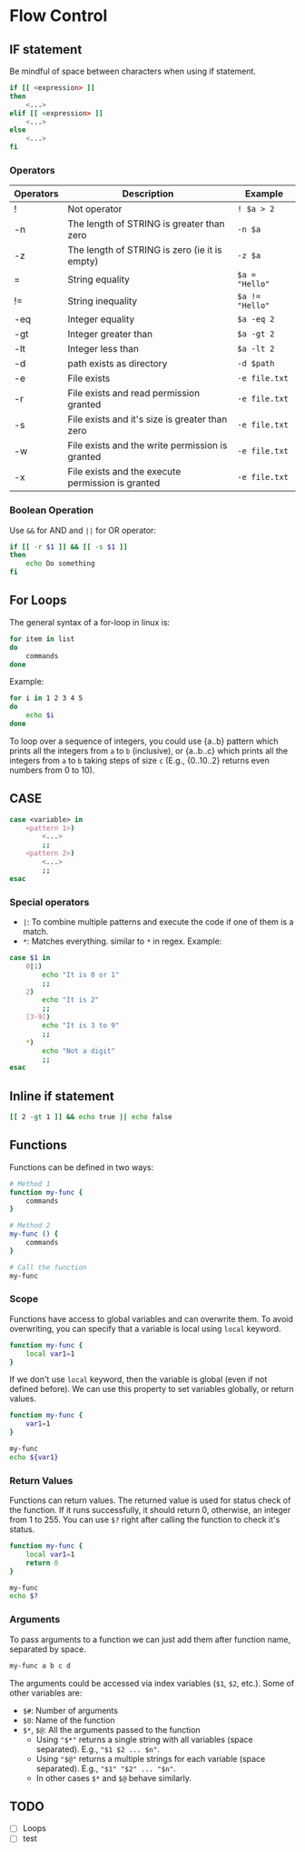 # Flow Control

## IF statement

Be mindful of space between characters when using if statement.

```bash
if [[ <expression> ]]
then
    <...>
elif [[ <expression> ]]
    <...>
else
    <...>
fi
```

### Operators

| Operators | Description                                       | Example         |
| --------- | ------------------------------------------------- | --------------- |
| !         | Not operator                                      | `! $a > 2`      |
| -n        | The length of STRING is greater than zero         | `-n $a`         |
| -z        | The length of STRING is zero (ie it is empty)     | `-z $a`         |
| =         | String equality                                   | `$a = "Hello"`  |
| !=        | String inequality                                 | `$a != "Hello"` |
| -eq       | Integer equality                                  | `$a -eq 2`      |
| -gt       | Integer greater than                              | `$a -gt 2`      |
| -lt       | Integer less than                                 | `$a -lt 2`      |
| -d        | path exists as directory                          | `-d $path`      |
| -e        | File exists                                       | `-e file.txt`   |
| -r        | File exists and read permission granted           | `-e file.txt`   |
| -s        | File exists and it's size is greater than zero    | `-e file.txt`   |
| -w        | File exists and the write permission is granted   | `-e file.txt`   |
| -x        | File exists and the execute permission is granted | `-e file.txt`   |

### Boolean Operation

Use `&&` for AND and `||` for OR operator:

```bash
if [[ -r $1 ]] && [[ -s $1 ]]
then
    echo Do something
fi
```

## For Loops

The general syntax of a for-loop in linux is:

```bash
for item in list
do
    commands
done
```

Example:

```bash
for i in 1 2 3 4 5
do
    echo $i
done
```

To loop over a sequence of integers, you could use {a..b} pattern which prints all the integers from `a` to `b` (inclusive), or {a..b..c} which prints all the integers from `a` to `b` taking steps of size `c` (E.g., {0..10..2} returns even numbers from 0 to 10).

## CASE

```bash
case <variable> in
    <pattern 1>)
        <...>
        ;;
    <pattern 2>)
        <...>
        ;;
esac
```

### Special operators

- `|`: To combine multiple patterns and execute the code if one of them is a match.
- `*`: Matches everything. similar to `*` in regex.
  Example:

```bash
case $1 in
    0|1)
        echo "It is 0 or 1"
        ;;
    2)
        echo "It is 2"
        ;;
    [3-9])
        echo "It is 3 to 9"
        ;;
    *)
        echo "Not a digit"
        ;;
esac

```

## Inline if statement

```bash
[[ 2 -gt 1 ]] && echo true || echo false
```

## Functions

Functions can be defined in two ways:

```bash
# Method 1
function my-func {
    commands
}

# Method 2
my-func () {
    commands
}

# Call the function
my-func
```

### Scope

Functions have access to global variables and can overwrite them. To avoid overwriting, you can specify that a variable is local using `local` keyword.

```bash
function my-func {
    local var1=1
}

```

If we don't use `local` keyword, then the variable is global (even if not defined before). We can use this property to set variables globally, or return values.

```bash
function my-func {
    var1=1
}

my-func
echo ${var1}
```

### Return Values

Functions can return values. The returned value is used for status check of the function. If it runs successfully, it should return 0, otherwise, an integer from 1 to 255. You can use `$?` right after calling the function to check it's status.

```bash
function my-func {
    local var1=1
    return 0
}

my-func
echo $?
```

### Arguments

To pass arguments to a function we can just add them after function name, separated by space.

```bash
my-func a b c d
```

The arguments could be accessed via index variables (`$1`, `$2`, etc.). Some of other variables are:

- `$#`: Number of arguments
- `$0`: Name of the function
- `$*`, `$@`: All the arguments passed to the function
  - Using `"$*"` returns a single string with all variables (space separated). E.g., `"$1 $2 ... $n"`.
  - Using `"$@"` returns a multiple strings for each variable (space separated). E.g., `"$1" "$2" ... "$n"`.
  - In other cases `$*` and `$@` behave similarly.

## TODO

- [ ] Loops
- [ ] test
